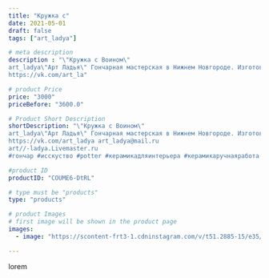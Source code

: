 ```yaml
---
title: "Кружка с"
date: 2021-05-01
draft: false
tags: ["art_ladya"]

# meta description
description : "\"Кружка с Воином\" 
art_ladya\"Арт Ладья\" Гончарная мастерская в Нижнем Новгороде. Изготовление керамики и мастер//-классы по обучению. 
https://vk.com/art_la"

# product Price
price: "3000"
priceBefore: "3600.0"

# Product Short Description
shortDescription: "\"Кружка с Воином\" 
art_ladya\"Арт Ладья\" Гончарная мастерская в Нижнем Новгороде. Изготовление керамики и мастер//-классы по обучению. 
https://vk.com/art_ladya art_ladya@mail.ru 
art//-ladya.Livemaster.ru
#гончар #исскуство #potter #керамикадляинтерьера #керамикаручнаяработа #гончарнаямастерская #керамиканазаказ #handmade #посудаизглины #керамика #гончарнаяпосуда #эксклюзивнаякерамика #dishes #decor #ceramicar #mug #claygoods #tankard #earthenware #ceramic #design #кружка #викинг #restaurant #ceramicart #магия #pint #clay #авторскаякерамика #воин"

#product ID
productID: "COUME6-DtRL"

# type must be "products"
type: "products"

# product Images
# first image will be shown in the product page
images:
  - image: "https://scontent-frt3-1.cdninstagram.com/v/t51.2885-15/e35/179607672_482106746464758_4615843954963695288_n.jpg?_nc_ht=scontent-frt3-1.cdninstagram.com&_nc_cat=106&_nc_ohc=u9HeFjiCWY8AX_AJqi7&edm=APU89FABAAAA&ccb=7-4&oh=b6eec5bbf22c377dac032e8c1a25a90d&oe=612C51E1&_nc_sid=86f79a&ig_cache_key=MjU2MzcyNzIwMjYzNDg4MDA3NQ%3D%3D.2-ccb7-4"

---
```

lorem
